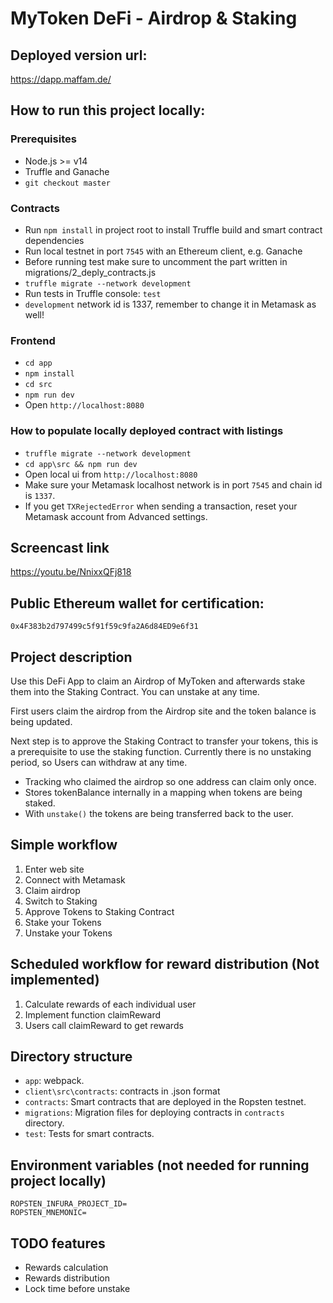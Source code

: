 # MyToken DeFi - Airdrop & Staking

## Deployed version url:

https://dapp.maffam.de/

## How to run this project locally:

### Prerequisites

- Node.js >= v14
- Truffle and Ganache
- `git checkout master`

### Contracts

- Run `npm install` in project root to install Truffle build and smart contract dependencies
- Run local testnet in port `7545` with an Ethereum client, e.g. Ganache
- Before running test make sure to uncomment the part written in migrations/2_deply_contracts.js
- `truffle migrate --network development`
- Run tests in Truffle console: `test`
- `development` network id is 1337, remember to change it in Metamask as well!

### Frontend

- `cd app`
- `npm install`
- `cd src`
- `npm run dev`
- Open `http://localhost:8080`

### How to populate locally deployed contract with listings

- `truffle migrate --network development`
- `cd app\src && npm run dev`
- Open local ui from `http://localhost:8080`
- Make sure your Metamask localhost network is in port `7545` and chain id is `1337`.
- If you get `TXRejectedError` when sending a transaction, reset your Metamask account from Advanced settings.

## Screencast link

https://youtu.be/NnixxQFj818

## Public Ethereum wallet for certification:

`0x4F383b2d797499c5f91f59c9fa2A6d84ED9e6f31`

## Project description

Use this DeFi App to claim an Airdrop of MyToken and afterwards stake them into the Staking Contract.
You can unstake at any time.

First users claim the airdrop from the Airdrop site and the token balance is being updated.

Next step is to approve the Staking Contract to transfer your tokens, this is a prerequisite to use the staking function.
Currently there is no unstaking period, so Users can withdraw at any time.

- Tracking who claimed the airdrop so one address can claim only once.
- Stores tokenBalance internally in a mapping when tokens are being staked.
- With `unstake()` the tokens are being transferred back to the user.

## Simple workflow

1. Enter web site
2. Connect with Metamask
3. Claim airdrop
4. Switch to Staking
5. Approve Tokens to Staking Contract
6. Stake your Tokens
7. Unstake your Tokens

## Scheduled workflow for reward distribution (Not implemented)

1. Calculate rewards of each individual user
2. Implement function claimReward
3. Users call claimReward to get rewards

## Directory structure

- `app`: webpack.
- `client\src\contracts`: contracts in .json format
- `contracts`: Smart contracts that are deployed in the Ropsten testnet.
- `migrations`: Migration files for deploying contracts in `contracts` directory.
- `test`: Tests for smart contracts.

## Environment variables (not needed for running project locally)

```
ROPSTEN_INFURA_PROJECT_ID=
ROPSTEN_MNEMONIC=
```

## TODO features

- Rewards calculation
- Rewards distribution
- Lock time before unstake

